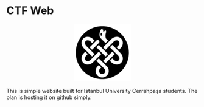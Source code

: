 # CTF Web

<div style="text-align:center"><img src="img/ms-icon-150x150.png" alt="CTF Web Logo"/></div>

This is simple website built for Istanbul University Cerrahpaşa students. The plan is hosting it on github simply.
